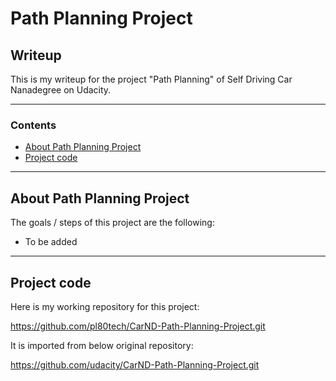 # **Path Planning Project** 

## Writeup

This is my writeup for the project "Path Planning" of Self Driving Car Nanadegree on Udacity.

---

### Contents

* [About Path Planning Project](#About-Path-Planning-Project)
* [Project code](#Project-code)

---
## About Path Planning Project

The goals / steps of this project are the following:

* To be added

---
## Project code

Here is my working repository for this project:

https://github.com/pl80tech/CarND-Path-Planning-Project.git

It is imported from below original repository:

https://github.com/udacity/CarND-Path-Planning-Project.git